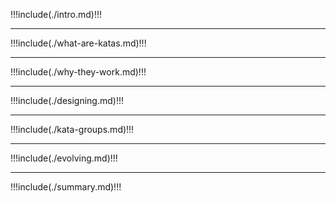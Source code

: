 !!!include(./intro.md)!!!

---
!!!include(./what-are-katas.md)!!!

---
!!!include(./why-they-work.md)!!!

---
!!!include(./designing.md)!!!

---
!!!include(./kata-groups.md)!!!

---
!!!include(./evolving.md)!!!

---
!!!include(./summary.md)!!!
